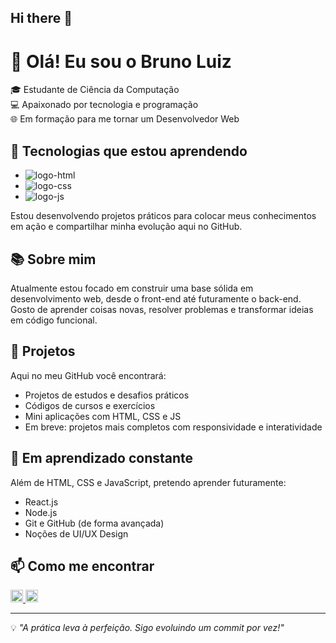 ## Hi there 👋

# 👋 Olá! Eu sou o Bruno Luiz

🎓 Estudante de Ciência da Computação  
💻 Apaixonado por tecnologia e programação  
🌐 Em formação para me tornar um Desenvolvedor Web  

## 🚀 Tecnologias que estou aprendendo

- <img src="https://img.shields.io/badge/HTML5-E34F26?style=for-the-badge&logo=html5&logoColor=white" alt="logo-html">
- <img src="https://img.shields.io/badge/CSS3-1572B6?style=for-the-badge&logo=css3&logoColor=white" alt="logo-css">
- <img src="https://img.shields.io/badge/JavaScript-F7DF1E?style=for-the-badge&logo=javascript&logoColor=black" alt="logo-js">

Estou desenvolvendo projetos práticos para colocar meus conhecimentos em ação e compartilhar minha evolução aqui no GitHub.

## 📚 Sobre mim

Atualmente estou focado em construir uma base sólida em desenvolvimento web, desde o front-end até futuramente o back-end. Gosto de aprender coisas novas, resolver problemas e transformar ideias em código funcional.

## 📁 Projetos

Aqui no meu GitHub você encontrará:

- Projetos de estudos e desafios práticos
- Códigos de cursos e exercícios
- Mini aplicações com HTML, CSS e JS
- Em breve: projetos mais completos com responsividade e interatividade

## 🌱 Em aprendizado constante

Além de HTML, CSS e JavaScript, pretendo aprender futuramente:

- React.js
- Node.js
- Git e GitHub (de forma avançada)
- Noções de UI/UX Design

## 📫 Como me encontrar

<a href="https://www.instagram.com/bruunolzz/" target="_blank">
  <img src="https://img.shields.io/badge/Instagram-E4405F?style=for-the-badge&logo=instagram&logoColor=white"  height= 20px >
</a>

<a href="https://www.linkedin.com/in/bruno-luiz-212056284/" target="_blank">
  <img src="https://img.shields.io/badge/LinkedIn-0077B5?style=for-the-badge&logo=linkedin&logoColor=white" target="_blank" height= 20px >
</a>


---

💡 *"A prática leva à perfeição. Sigo evoluindo um commit por vez!"*

